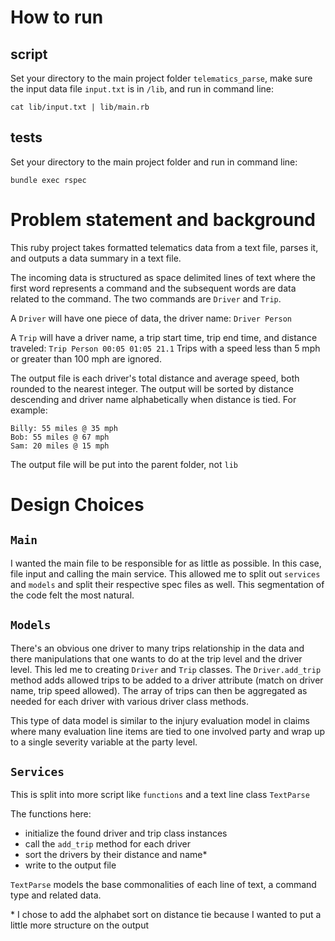 # How to run

## script

Set your directory to the main project folder ```telematics_parse```, make sure the input data file ```input.txt``` is in ```/lib```, and run in command line:

```cat lib/input.txt | lib/main.rb```

## tests

Set your directory to the main project folder and run in command line:

```bundle exec rspec```

# Problem statement and background

This ruby project takes formatted telematics data from a text file, parses it, and outputs a data summary in a text file.

The incoming data is structured as space delimited lines of text where the first word represents a command and the subsequent words are data related to the command. The two commands are ```Driver``` and ```Trip```.

A ```Driver``` will have one piece of data, the driver name: ```Driver Person```

A ```Trip``` will have a driver name, a trip start time, trip end time, and distance traveled: ```Trip Person 00:05 01:05 21.1```
Trips with a speed less than 5 mph or greater than 100 mph are ignored.

The output file is each driver's total distance and average speed, both rounded to the nearest integer. The output will be sorted by distance descending and driver name alphabetically when distance is tied. For example:

```
Billy: 55 miles @ 35 mph
Bob: 55 miles @ 67 mph
Sam: 20 miles @ 15 mph
```

The output file will be put into the parent folder, not ```lib```

# Design Choices

## ```Main```

I wanted the main file to be responsible for as little as possible. In this case, file input and calling the main service. This allowed me to split out ```services``` and ```models``` and split their respective spec files as well. This segmentation of the code felt the most natural.

## ```Models```

There's an obvious one driver to many trips relationship in the data and there manipulations that one wants to do at the trip level and the driver level. This led me to creating ```Driver``` and ```Trip``` classes. The ```Driver.add_trip``` method adds allowed trips to be added to a driver attribute (match on driver name, trip speed allowed). The array of trips can then be aggregated as needed for each driver with various driver class methods.

This type of data model is similar to the injury evaluation model in claims where many evaluation line items are tied to one involved party and wrap up to a single severity variable at the party level.

## ```Services```
This is split into more script like ```functions``` and a text line class ```TextParse```

The functions here:
- initialize the found driver and trip class instances
- call the ```add_trip``` method for each driver
- sort the drivers by their distance and name*
- write to the output file

```TextParse``` models the base commonalities of each line of text, a command type and related data.

\* I chose to add the alphabet sort on distance tie because I wanted to put a little more structure on the output
 
